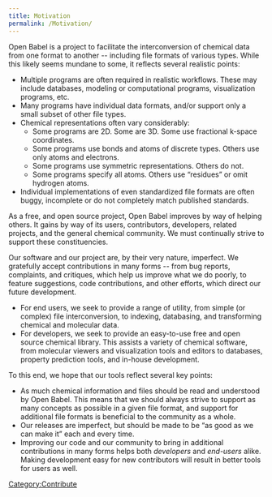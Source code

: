 ```yaml
---
title: Motivation
permalink: /Motivation/
---
```


Open Babel is a project to facilitate the interconversion of chemical data from one format to another -- including file formats of various types. While this likely seems mundane to some, it reflects several realistic points:

-   Multiple programs are often required in realistic workflows. These may include databases, modeling or computational programs, visualization programs, etc.
-   Many programs have individual data formats, and/or support only a small subset of other file types.
-   Chemical representations often vary considerably:
    -   Some programs are 2D. Some are 3D. Some use fractional k-space coordinates.
    -   Some programs use bonds and atoms of discrete types. Others use only atoms and electrons.
    -   Some programs use symmetric representations. Others do not.
    -   Some programs specify all atoms. Others use “residues” or omit hydrogen atoms.
-   Individual implementations of even standardized file formats are often buggy, incomplete or do not completely match published standards.

As a free, and open source project, Open Babel improves by way of helping others. It gains by way of its users, contributors, developers, related projects, and the general chemical community. We must continually strive to support these constituencies.

Our software and our project are, by their very nature, imperfect. We gratefully accept contributions in many forms -- from bug reports, complaints, and critiques, which help us improve what we do poorly, to feature suggestions, code contributions, and other efforts, which direct our future development.

-   For end users, we seek to provide a range of utility, from simple (or complex) file interconversion, to indexing, databasing, and transforming chemical and molecular data.
-   For developers, we seek to provide an easy-to-use free and open source chemical library. This assists a variety of chemical software, from molecular viewers and visualization tools and editors to databases, property prediction tools, and in-house development.

To this end, we hope that our tools reflect several key points:

-   As much chemical information and files should be read and understood by Open Babel. This means that we should always strive to support as many concepts as possible in a given file format, and support for additional file formats is beneficial to the community as a whole.
-   Our releases are imperfect, but should be made to be “as good as we can make it” each and every time.
-   Improving our code and our community to bring in additional contributions in many forms helps both *developers* and *end-users* alike. Making development easy for new contributors will result in better tools for users as well.

[Category:Contribute](/Category:Contribute "wikilink")
